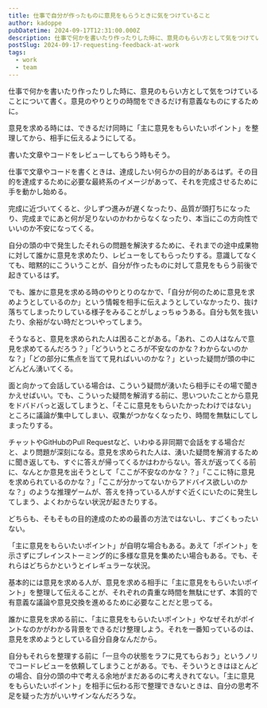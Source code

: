 ```yaml
---
title: 仕事で自分が作ったものに意見をもらうときに気をつけていること
author: kadoppe
pubDatetime: 2024-09-17T12:31:00.000Z
description: 仕事で何かを書いたり作ったりした時に、意見のもらい方として気をつけていることについて書く。意見のやりとりの時間をできるだけ有意義なものにするために。
postSlug: 2024-09-17-requesting-feedback-at-work
tags:
  - work
  - team
---
```


仕事で何かを書いたり作ったりした時に、意見のもらい方として気をつけていることについて書く。意見のやりとりの時間をできるだけ有意義なものにするために。

意見を求める時には、できるだけ同時に「主に意見をもらいたいポイント」を整理してから、相手に伝えるようにしてる。

書いた文章やコードをレビューしてもらう時もそう。

仕事で文章やコードを書くときは、達成したい何らかの目的があるはず。その目的を達成するために必要な最終系のイメージがあって、それを完成させるために手を動かし始める。

完成に近づいてくると、少しずつ進みが遅くなったり、品質が頭打ちになったり、完成までにあと何が足りないのかわからなくなったり、本当にこの方向性でいいのか不安になってくる。

自分の頭の中で発生したそれらの問題を解決するために、それまでの途中成果物に対して誰かに意見を求めたり、レビューをしてもらったりする。意識してなくても、暗黙的にこういうことが、自分が作ったものに対して意見をもらう前後で起きているはず。

でも、誰かに意見を求める時のやりとりのなかで、「自分が何のために意見を求めようとしているのか」という情報を相手に伝えようとしていなかったり、抜け落ちてしまったりしている様子をみることがしょっちゅうある。自分も気を抜いたり、余裕がない時だとついやってしまう。

そうなると、意見を求められた人は困ることがある。「あれ、この人はなんで意見を求めてるんだろう？」「どういうところが不安なのかな？わからないのかな？」「どの部分に焦点を当てて見ればいいのかな？」といった疑問が頭の中にどんどん湧いてくる。

面と向かって会話している場合は、こういう疑問が湧いたら相手にその場で聞きかえせばいい。でも、こういった疑問を解消する前に、思いついたことから意見をドバドバっと返してしまうと、「そこに意見をもらいたかったわけではない」ところに議論が集中してしまい、収集がつかなくなったり、時間を無駄にしてしまったりする。

チャットやGitHubのPull Requestなど、いわゆる非同期で会話をする場合だと、より問題が深刻になる。意見を求められた人は、湧いた疑問を解消するために聞き返しても、すぐに答えが帰ってくるかはわからない。答えが返ってくる前に、なんとか意見を出そうとして「ここが不安なのかな？？」「ここに特に意見を求められているのかな？」「ここが分かってないからアドバイス欲しいのかな？」のような推理ゲームが、答えを持っている人がすぐ近くにいたのに発生してしまう、よくわからない状況が起きたりする。

どちらも、そもそもの目的達成のための最善の方法ではないし、すごくもったいない。

「主に意見をもらいたいポイント」が自明な場合もある。あえて「ポイント」を示さずにブレインストーミング的に多様な意見を集めたい場合もある。でも、それらはどちらかというとイレギュラーな状況。

基本的には意見を求める人が、意見を求める相手に「主に意見をもらいたいポイント」を整理して伝えることが、それぞれの貴重な時間を無駄にせず、本質的で有意義な議論や意見交換を進めるために必要なことだと思ってる。

誰かに意見を求める前に、「主に意見をもらいたいポイント」やなぜそれがポイントなのかがわかる背景をできるだけ整理しよう。それを一番知っているのは、意見を求めようとしている自分自身なんだから。

自分もそれらを整理する前に「一旦今の状態をラフに見てもらおう」というノリでコードレビューを依頼してしまうことがある。でも、そういうときはほとんどの場合、自分の頭の中で考える余地がまだあるのに考えきれてない。「主に意見をもらいたいポイント」を相手に伝わる形で整理できないときは、自分の思考不足を疑った方がいいサインなんだろうな。
